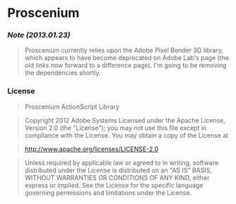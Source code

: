 Proscenium
==========

### _Note (2013.01.23)_ ###

>Proscenium currently relies upon the Adobe Pixel Bender 3D library, which appears to have become deprecated on Adobe Lab's page (the old links now forward to a difference page). I'm going to be removing the dependencies shortly.


### License ###

>Proscenium ActionScript Library

>Copyright 2012 Adobe Systems
>Licensed under the Apache License, Version 2.0 (the "License"); you may not use this file except in compliance with the License. You may obtain a copy of the License at

>http://www.apache.org/licenses/LICENSE-2.0

>Unless required by applicable law or agreed to in writing, software distributed under the License is distributed on an "AS IS" BASIS, WITHOUT WARRANTIES OR CONDITIONS OF ANY KIND, either express or implied. See the License for the specific language governing permissions and limitations under the License.

